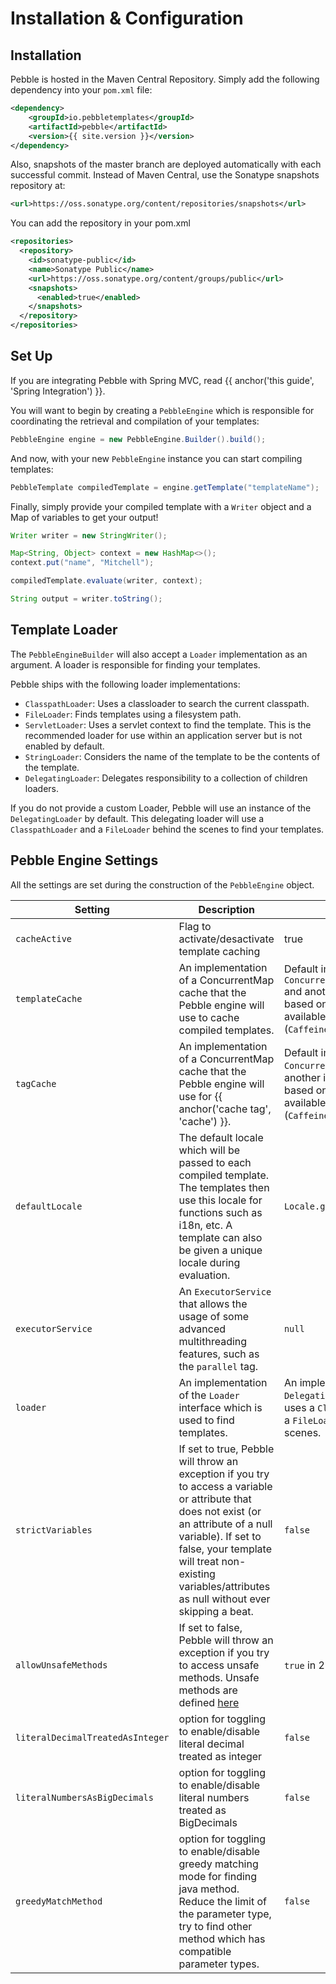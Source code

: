 ---
---

# Installation & Configuration
## Installation
Pebble is hosted in the Maven Central Repository. Simply add the following dependency into your `pom.xml` file:
```xml
<dependency>
	<groupId>io.pebbletemplates</groupId>
	<artifactId>pebble</artifactId>
	<version>{{ site.version }}</version>
</dependency>
```

Also, snapshots of the master branch are deployed automatically with each successful commit. Instead of Maven Central, use the Sonatype snapshots repository at:
```xml
<url>https://oss.sonatype.org/content/repositories/snapshots</url>
```
You can add the repository in your pom.xml

```xml
<repositories>
  <repository>
    <id>sonatype-public</id>
    <name>Sonatype Public</name>
    <url>https://oss.sonatype.org/content/groups/public</url>
    <snapshots>
      <enabled>true</enabled>
    </snapshots>
  </repository>
</repositories>
```

## Set Up
If you are integrating Pebble with Spring MVC, read {{ anchor('this guide', 'Spring Integration') }}.

You will want to begin by creating a `PebbleEngine` which is responsible for coordinating the retrieval and
compilation of your templates:
```java
PebbleEngine engine = new PebbleEngine.Builder().build();
```
And now, with your new `PebbleEngine` instance you can start compiling templates:
```java
PebbleTemplate compiledTemplate = engine.getTemplate("templateName");
```
Finally, simply provide your compiled template with a `Writer` object and a Map of variables to get your output!
```java
Writer writer = new StringWriter();

Map<String, Object> context = new HashMap<>();
context.put("name", "Mitchell");

compiledTemplate.evaluate(writer, context);

String output = writer.toString();
```

## Template Loader
The `PebbleEngineBuilder` will also accept a `Loader` implementation as an argument. A loader is responsible for
finding your templates.

Pebble ships with the following loader implementations:

- `ClasspathLoader`: Uses a classloader to search the current classpath.
- `FileLoader`:  Finds templates using a filesystem path.
- `ServletLoader`:  Uses a servlet context to find the template. This is the recommended loader for use within an
application server but is not enabled by default.
- `StringLoader`: Considers the name of the template to be the contents of the template.
- `DelegatingLoader`: Delegates responsibility to a collection of children loaders.

If you do not provide a custom Loader, Pebble will use an instance of the `DelegatingLoader` by default.
This delegating loader will use a `ClasspathLoader` and a `FileLoader` behind the scenes to find your templates.

## Pebble Engine Settings

All the settings are set during the construction of the `PebbleEngine` object.

| Setting  | Description | Default |
| --- | --- | --- |
| `cacheActive` | Flag to activate/desactivate template caching | true |
| `templateCache` | An implementation of a ConcurrentMap cache that the Pebble engine will use to cache compiled templates. | Default implementation is `ConcurrentMapTemplateCache` and another implementation based on Caffeine is available (`CaffeineTemplateCache`) |
| `tagCache` | An implementation of a ConcurrentMap cache that the Pebble engine will use for {{ anchor('cache tag', 'cache') }}. | Default implementation is `ConcurrentMapTagCache` and another implementation based on Caffeine is available (`CaffeineTagCache`) |
| `defaultLocale` | The default locale which will be passed to each compiled template. The templates then use this locale for functions such as i18n, etc. A template can also be given a unique locale during evaluation.  | `Locale.getDefault()` |
| `executorService` | An `ExecutorService` that allows the usage of some advanced multithreading features, such as the `parallel` tag. | `null` |
| `loader` | An implementation of the `Loader` interface which is used to find templates. | An implementation of the `DelegatingLoader` which uses a `ClasspathLoader` and a `FileLoader` behind the scenes. |
| `strictVariables` | If set to true, Pebble will throw an exception if you try to access a variable or attribute that does not exist (or an attribute of a null variable). If set to false, your template will treat non-existing variables/attributes as null without ever skipping a beat. | `false` |
| `allowUnsafeMethods` | If set to false, Pebble will throw an exception if you try to access unsafe methods. Unsafe methods are defined [here](https://github.com/PebbleTemplates/pebble/tree/master/pebble/src/main/resources/unsafeMethods.properties) | `true` in 2.x, 'false' in v3.x |
| `literalDecimalTreatedAsInteger` | option for toggling to enable/disable literal decimal treated as integer | `false` |
| `literalNumbersAsBigDecimals` | option for toggling to enable/disable literal numbers treated as BigDecimals | `false` |
| `greedyMatchMethod` | option for toggling to enable/disable greedy matching mode for finding java method. Reduce the limit of the parameter type, try to find other method which has compatible parameter types. | `false` |
